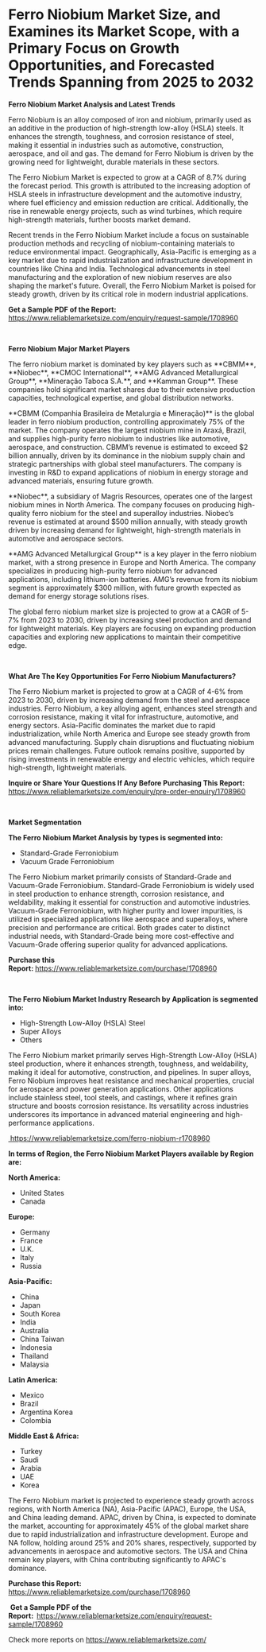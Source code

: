 <p><h1>Ferro Niobium Market Size, and Examines its Market Scope, with a Primary Focus on Growth Opportunities, and Forecasted Trends Spanning from 2025 to 2032</h1></p><p><strong>Ferro Niobium Market Analysis and Latest Trends</strong></p>
<p><p>Ferro Niobium is an alloy composed of iron and niobium, primarily used as an additive in the production of high-strength low-alloy (HSLA) steels. It enhances the strength, toughness, and corrosion resistance of steel, making it essential in industries such as automotive, construction, aerospace, and oil and gas. The demand for Ferro Niobium is driven by the growing need for lightweight, durable materials in these sectors.</p><p>The Ferro Niobium Market is expected to grow at a CAGR of 8.7% during the forecast period. This growth is attributed to the increasing adoption of HSLA steels in infrastructure development and the automotive industry, where fuel efficiency and emission reduction are critical. Additionally, the rise in renewable energy projects, such as wind turbines, which require high-strength materials, further boosts market demand.</p><p>Recent trends in the Ferro Niobium Market include a focus on sustainable production methods and recycling of niobium-containing materials to reduce environmental impact. Geographically, Asia-Pacific is emerging as a key market due to rapid industrialization and infrastructure development in countries like China and India. Technological advancements in steel manufacturing and the exploration of new niobium reserves are also shaping the market's future. Overall, the Ferro Niobium Market is poised for steady growth, driven by its critical role in modern industrial applications.</p></p>
<p><strong>Get a Sample PDF of the Report:&nbsp;</strong> <a href="https://www.reliablemarketsize.com/enquiry/request-sample/1708960?utm_campaign=2268&utm_medium=2&utm_source=Github&utm_content=ia&utm_term=26012025&utm_id=ferro-niobium">https://www.reliablemarketsize.com/enquiry/request-sample/1708960</a></p>
<p>&nbsp;</p>
<p><strong>Ferro Niobium Major Market Players</strong></p>
<p><p>The ferro niobium market is dominated by key players such as **CBMM**, **Niobec**, **CMOC International**, **AMG Advanced Metallurgical Group**, **Mineração Taboca S.A.**, and **Kamman Group**. These companies hold significant market shares due to their extensive production capacities, technological expertise, and global distribution networks.</p><p>**CBMM (Companhia Brasileira de Metalurgia e Mineração)** is the global leader in ferro niobium production, controlling approximately 75% of the market. The company operates the largest niobium mine in Araxá, Brazil, and supplies high-purity ferro niobium to industries like automotive, aerospace, and construction. CBMM’s revenue is estimated to exceed $2 billion annually, driven by its dominance in the niobium supply chain and strategic partnerships with global steel manufacturers. The company is investing in R&D to expand applications of niobium in energy storage and advanced materials, ensuring future growth.</p><p>**Niobec**, a subsidiary of Magris Resources, operates one of the largest niobium mines in North America. The company focuses on producing high-quality ferro niobium for the steel and superalloy industries. Niobec’s revenue is estimated at around $500 million annually, with steady growth driven by increasing demand for lightweight, high-strength materials in automotive and aerospace sectors.</p><p>**AMG Advanced Metallurgical Group** is a key player in the ferro niobium market, with a strong presence in Europe and North America. The company specializes in producing high-purity ferro niobium for advanced applications, including lithium-ion batteries. AMG’s revenue from its niobium segment is approximately $300 million, with future growth expected as demand for energy storage solutions rises.</p><p>The global ferro niobium market size is projected to grow at a CAGR of 5-7% from 2023 to 2030, driven by increasing steel production and demand for lightweight materials. Key players are focusing on expanding production capacities and exploring new applications to maintain their competitive edge.</p></p>
<p>&nbsp;</p>
<p><strong>What Are The Key Opportunities For Ferro Niobium Manufacturers?</strong></p>
<p><p>The Ferro Niobium market is projected to grow at a CAGR of 4-6% from 2023 to 2030, driven by increasing demand from the steel and aerospace industries. Ferro Niobium, a key alloying agent, enhances steel strength and corrosion resistance, making it vital for infrastructure, automotive, and energy sectors. Asia-Pacific dominates the market due to rapid industrialization, while North America and Europe see steady growth from advanced manufacturing. Supply chain disruptions and fluctuating niobium prices remain challenges. Future outlook remains positive, supported by rising investments in renewable energy and electric vehicles, which require high-strength, lightweight materials.</p></p>
<p><strong>Inquire or Share Your Questions If Any Before Purchasing This Report:</strong> <a href="https://www.reliablemarketsize.com/enquiry/pre-order-enquiry/1708960?utm_campaign=2268&utm_medium=2&utm_source=Github&utm_content=ia&utm_term=26012025&utm_id=ferro-niobium">https://www.reliablemarketsize.com/enquiry/pre-order-enquiry/1708960</a></p>
<p>&nbsp;</p>
<p><strong>Market Segmentation</strong></p>
<p><strong>The Ferro Niobium Market Analysis by types is segmented into:</strong></p>
<p><ul><li>Standard-Grade Ferroniobium</li><li>Vacuum Grade Ferroniobium</li></ul></p>
<p><p>The Ferro Niobium market primarily consists of Standard-Grade and Vacuum-Grade Ferroniobium. Standard-Grade Ferroniobium is widely used in steel production to enhance strength, corrosion resistance, and weldability, making it essential for construction and automotive industries. Vacuum-Grade Ferroniobium, with higher purity and lower impurities, is utilized in specialized applications like aerospace and superalloys, where precision and performance are critical. Both grades cater to distinct industrial needs, with Standard-Grade being more cost-effective and Vacuum-Grade offering superior quality for advanced applications.</p></p>
<p><strong>Purchase this Report:&nbsp;</strong><a href="https://www.reliablemarketsize.com/purchase/1708960?utm_campaign=2268&utm_medium=2&utm_source=Github&utm_content=ia&utm_term=26012025&utm_id=ferro-niobium">https://www.reliablemarketsize.com/purchase/1708960</a></p>
<p>&nbsp;</p>
<p><strong>The Ferro Niobium Market Industry Research by Application is segmented into:</strong></p>
<p><ul><li>High-Strength Low-Alloy (HSLA) Steel</li><li>Super Alloys</li><li>Others</li></ul></p>
<p><p>The Ferro Niobium market primarily serves High-Strength Low-Alloy (HSLA) steel production, where it enhances strength, toughness, and weldability, making it ideal for automotive, construction, and pipelines. In super alloys, Ferro Niobium improves heat resistance and mechanical properties, crucial for aerospace and power generation applications. Other applications include stainless steel, tool steels, and castings, where it refines grain structure and boosts corrosion resistance. Its versatility across industries underscores its importance in advanced material engineering and high-performance applications.</p></p>
<p><a href="https://www.reliablemarketsize.com/ferro-niobium-r1708960?utm_campaign=2268&utm_medium=2&utm_source=Github&utm_content=ia&utm_term=26012025&utm_id=ferro-niobium">&nbsp;https://www.reliablemarketsize.com/ferro-niobium-r1708960</a></p>
<p><strong>In terms of Region, the Ferro Niobium Market Players available by Region are:</strong></p>
<p>
    <p> <strong> North America: </strong>
        <ul>
            <li>United States</li>
            <li>Canada</li>
        </ul>
        </p> 
    <p> <strong> Europe: </strong>
        <ul>
            <li>Germany</li>
            <li>France</li>
            <li>U.K.</li>
            <li>Italy</li>
            <li>Russia</li>
        </ul>
        </p> 
    <p> <strong> Asia-Pacific: </strong>
        <ul>
            <li>China</li>
            <li>Japan</li>
            <li>South Korea</li>
            <li>India</li>
            <li>Australia</li>
            <li>China Taiwan</li>
            <li>Indonesia</li>
            <li>Thailand</li>
            <li>Malaysia</li>
        </ul>
        </p> 
    <p> <strong> Latin America: </strong>
        <ul>
            <li>Mexico</li>
            <li>Brazil</li>
            <li>Argentina Korea</li>
            <li>Colombia</li>
        </ul>
        </p> 
    <p> <strong> Middle East & Africa: </strong>
        <ul>
            <li>Turkey</li>
            <li>Saudi</li>
            <li>Arabia</li>
            <li>UAE</li>
            <li>Korea</li>
        </ul>
    </p>
    </p>
<p><p>The Ferro Niobium market is projected to experience steady growth across regions, with North America (NA), Asia-Pacific (APAC), Europe, the USA, and China leading demand. APAC, driven by China, is expected to dominate the market, accounting for approximately 45% of the global market share due to rapid industrialization and infrastructure development. Europe and NA follow, holding around 25% and 20% shares, respectively, supported by advancements in aerospace and automotive sectors. The USA and China remain key players, with China contributing significantly to APAC's dominance.</p></p>
<p><strong>Purchase this Report: </strong><a href="https://www.reliablemarketsize.com/purchase/1708960?utm_campaign=2268&utm_medium=2&utm_source=Github&utm_content=ia&utm_term=26012025&utm_id=ferro-niobium">https://www.reliablemarketsize.com/purchase/1708960</a></p>
<p>&nbsp;<strong>Get a Sample PDF of the Report:&nbsp;&nbsp;</strong><a href="https://www.reliablemarketsize.com/enquiry/request-sample/1708960?utm_campaign=2268&utm_medium=2&utm_source=Github&utm_content=ia&utm_term=26012025&utm_id=ferro-niobium">https://www.reliablemarketsize.com/enquiry/request-sample/1708960</a></p>
<p><strong></strong></p>
<p>Check more reports on <a href="https://www.reliablemarketsize.com/?utm_campaign=2268&utm_medium=2&utm_source=Github&utm_content=ia&utm_term=26012025&utm_id=ferro-niobium">https://www.reliablemarketsize.com/</a></p>